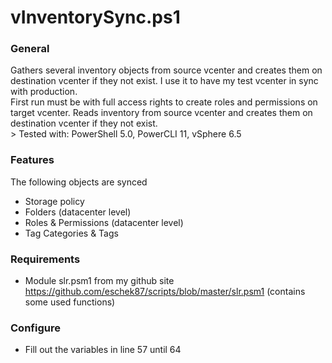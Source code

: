 # vInventorySync.ps1

### General
Gathers several inventory objects from source vcenter and creates them on destination vcenter if they not exist. I use it to have my test vcenter in sync with production.<br>
First run must be with full access rights to create roles and permissions on target vcenter. Reads inventory from source vcenter and creates them on destination vcenter if they not exist.<br>>
Tested with: PowerShell 5.0, PowerCLI 11, vSphere 6.5

### Features
The following objects are synced
- Storage policy
- Folders (datacenter level)
- Roles & Permissions (datacenter level)
- Tag Categories & Tags

### Requirements  
- Module slr.psm1 from my github site https://github.com/eschek87/scripts/blob/master/slr.psm1 (contains some used functions)

### Configure
- Fill out the variables in line 57 until 64  